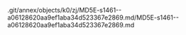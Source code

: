 .git/annex/objects/k0/zj/MD5E-s1461--a06128620aa9ef1aba34d523367e2869.md/MD5E-s1461--a06128620aa9ef1aba34d523367e2869.md